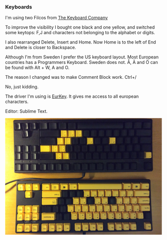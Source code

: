 ### Keyboards

I'm using two Filcos from [The Keyboard Company](http://www.keyboardco.com)

To improve the visibility I bought one black and one yellow, and switched some keytops: F,J and characters not belonging to the alphabet or digits.

I also rearranged Delete, Insert and Home. Now Home is to the left of End and Delete is closer to Backspace.

Although I'm from Sweden I prefer the US keyboard layout.
Most European countries has a Programmers Keyboard. Sweden does not.
Å, Ä and Ö can be found with Alt + W, A and O.

The reason I changed was to make Comment Block work. Ctrl+/

No, just kidding.

The driver I'm using is [EurKey](http://eurkey.steffen.bruentjen.eu/?lang=en).
It gives me access to all european characters.

Editor: Sublime Text.

![Keyboards](IMG_0351.JPG)